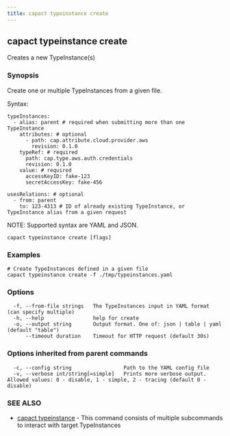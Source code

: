 ```yaml
---
title: capact typeinstance create
---
```


## capact typeinstance create

Creates a new TypeInstance(s)

### Synopsis

Create one or multiple TypeInstances from a given file.

Syntax:
	
	typeInstances:
	  - alias: parent # required when submitting more than one TypeInstance
	    attributes: # optional
	      - path: cap.attribute.cloud.provider.aws
	        revision: 0.1.0
	    typeRef: # required
	      path: cap.type.aws.auth.credentials
	      revision: 0.1.0
	    value: # required
	      accessKeyID: fake-123
	      secretAccessKey: fake-456
	
	usesRelations: # optional
	  - from: parent
	    to: 123-4313 # ID of already existing TypeInstance, or TypeInstance alias from a given request


NOTE: Supported syntax are YAML and JSON.


```
capact typeinstance create [flags]
```

### Examples

```
# Create TypeInstances defined in a given file
capact typeinstance create -f ./tmp/typeinstances.yaml

```

### Options

```
  -f, --from-file strings   The TypeInstances input in YAML format (can specify multiple)
  -h, --help                help for create
  -o, --output string       Output format. One of: json | table | yaml (default "table")
      --timeout duration    Timeout for HTTP request (default 30s)
```

### Options inherited from parent commands

```
  -c, --config string                 Path to the YAML config file
  -v, --verbose int/string[=simple]   Prints more verbose output. Allowed values: 0 - disable, 1 - simple, 2 - tracing (default 0 - disable)
```

### SEE ALSO

* [capact typeinstance](capact_typeinstance.md)	 - This command consists of multiple subcommands to interact with target TypeInstances

